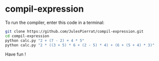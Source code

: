 # compil-expression

To run the compiler, enter this code in a terminal:
```bash
git clone https://github.com/JulesPierrat/compil-expression.git
cd compil-expression
python calc.py "2 + (7 - 2) + 4 * 5"
python calc.py "2 * ((3 + 5) * 6 + (2 - 5) * 4) + (6 + (5 + 4) * 3)"
```

Have fun !